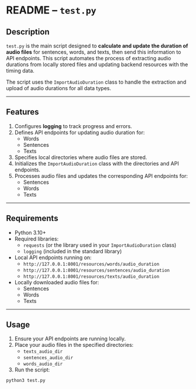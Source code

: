 # README – `test.py`

## Description

`test.py` is the main script designed to **calculate and update the duration of audio files** for sentences, words, and texts, then send this information to API endpoints. This script automates the process of extracting audio durations from locally stored files and updating backend resources with the timing data.

The script uses the `ImportAudioDuration` class to handle the extraction and upload of audio durations for all data types.

---

## Features

1. Configures **logging** to track progress and errors.
2. Defines API endpoints for updating audio duration for:
   - Words
   - Sentences
   - Texts
3. Specifies local directories where audio files are stored.
4. Initializes the `ImportAudioDuration` class with the directories and API endpoints.
5. Processes audio files and updates the corresponding API endpoints for:
   - Sentences
   - Words
   - Texts

---

## Requirements

- Python 3.10+
- Required libraries:
  - `requests` (or the library used in your `ImportAudioDuration` class)
  - `logging` (included in the standard library)
- Local API endpoints running on:
  - `http://127.0.0.1:8001/resources/words/audio_duration`
  - `http://127.0.0.1:8001/resources/sentences/audio_duration`
  - `http://127.0.0.1:8001/resources/texts/audio_duration`
- Locally downloaded audio files for:
  - Sentences
  - Words
  - Texts

---

## Usage

1. Ensure your API endpoints are running locally.
2. Place your audio files in the specified directories:
   - `texts_audio_dir`
   - `sentences_audio_dir`
   - `words_audio_dir`
3. Run the script:

```bash
python3 test.py
